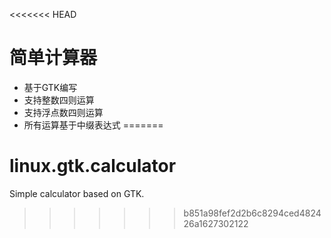 <<<<<<< HEAD
# 简单计算器
* 基于GTK编写
* 支持整数四则运算
* 支持浮点数四则运算
* 所有运算基于中缀表达式
=======
# linux.gtk.calculator
Simple calculator based on GTK.
>>>>>>> b851a98fef2d2b6c8294ced482426a1627302122
